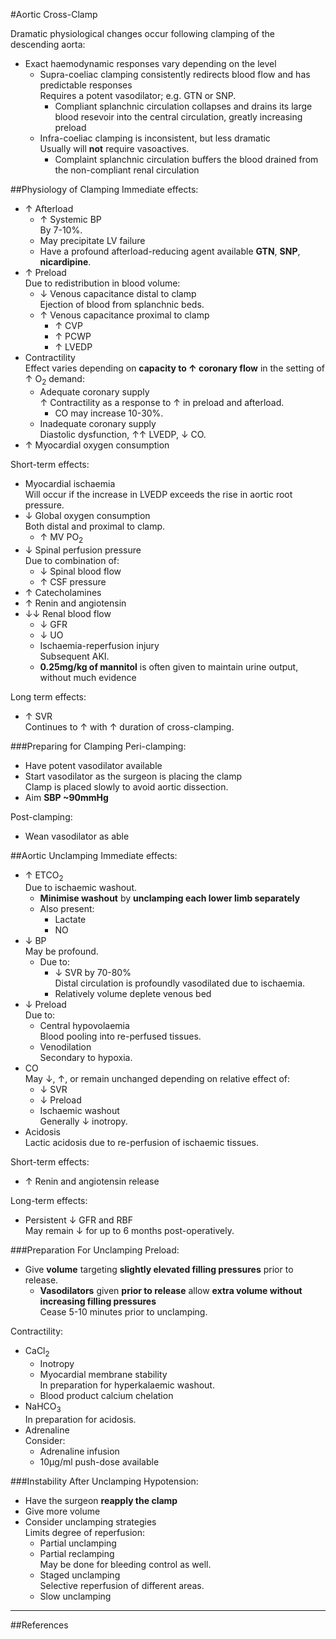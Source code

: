#Aortic Cross-Clamp

Dramatic physiological changes occur following clamping of the descending aorta:
* Exact haemodynamic responses vary depending on the level
	* Supra-coeliac clamping consistently redirects blood flow and has predictable responses  
	Requires a potent vasodilator; e.g. GTN or SNP.
		* Compliant splanchnic circulation collapses and drains its large blood resevoir into the central circulation, greatly increasing preload
	* Infra-coeliac clamping is inconsistent, but less dramatic  
	Usually will **not** require vasoactives.
		* Complaint splanchnic circulation buffers the blood drained from the non-compliant renal circulation

##Physiology of Clamping
Immediate effects:
* ↑ Afterload
	* ↑ Systemic BP  
	By 7-10%.
	* May precipitate LV failure
	* Have a profound afterload-reducing agent available 
	**GTN**, **SNP**, **nicardipine**.
* ↑ Preload  
Due to redistribution in blood volume:
	* ↓ Venous capacitance distal to clamp  
	Ejection of blood from splanchnic beds.
	* ↑ Venous capacitance proximal to clamp
		* ↑ CVP
		* ↑ PCWP
		* ↑ LVEDP
* Contractility  
Effect varies depending on **capacity to ↑ coronary flow** in the setting of ↑ O<sub>2</sub> demand:
	* Adequate coronary supply  
	↑ Contractility as a response to ↑ in preload and afterload.  
		* CO may increase 10-30%.
	* Inadequate coronary supply  
	Diastolic dysfunction, ↑↑ LVEDP, ↓ CO.
* ↑ Myocardial oxygen consumption  


Short-term effects:
* Myocardial ischaemia  
Will occur if the increase in LVEDP exceeds the rise in aortic root pressure.
* ↓ Global oxygen consumption  
Both distal and proximal to clamp.
	* ↑ MV PO<sub>2</sub>
* ↓ Spinal perfusion pressure  
Due to combination of:
	* ↓ Spinal blood flow
	* ↑ CSF pressure
* ↑ Catecholamines
* ↑ Renin and angiotensin
* ↓↓ Renal blood flow
	* ↓ GFR
	* ↓ UO
	* Ischaemia-reperfusion injury  
	Subsequent AKI.
	* **0.25mg/kg of mannitol** is often given to maintain urine output, without much evidence


Long term effects:
* ↑ SVR  
Continues to ↑ with ↑ duration of cross-clamping.


###Preparing for Clamping
Peri-clamping:
* Have potent vasodilator available
* Start vasodilator as the surgeon is placing the clamp  
Clamp is placed slowly to avoid aortic dissection.
* Aim **SBP ~90mmHg**


Post-clamping:
* Wean vasodilator as able


##Aortic Unclamping
Immediate effects:
* ↑ ETCO<sub>2</sub>  
Due to ischaemic washout.
	* **Minimise washout** by **unclamping each lower limb separately**
	* Also present:
		* Lactate
		* NO
* ↓ BP  
May be profound.
	* Due to: 
		* ↓ SVR by 70-80%  
		Distal circulation is profoundly vasodilated due to ischaemia.
		* Relatively volume deplete venous bed
* ↓ Preload  
Due to:
	* Central hypovolaemia  
	Blood pooling into re-perfused tissues.
	* Venodilation  
	Secondary to hypoxia.
* CO  
May ↓, ↑, or remain unchanged depending on relative effect of:
	* ↓ SVR
	* ↓ Preload
	* Ischaemic washout  
	Generally ↓ inotropy.
* Acidosis  
Lactic acidosis due to re-perfusion of ischaemic tissues.


Short-term effects:
* ↑ Renin and angiotensin release


Long-term effects:
* Persistent ↓ GFR and RBF  
May remain ↓ for up to 6 months post-operatively.


###Preparation For Unclamping
Preload:
* Give **volume** targeting **slightly elevated filling pressures** prior to release.
	* **Vasodilators** given **prior to release** allow **extra volume without increasing filling pressures**  
	Cease 5-10 minutes prior to unclamping.


Contractility:
* CaCl<sub>2</sub>
	* Inotropy
	* Myocardial membrane stability  
	In preparation for hyperkalaemic washout.
	* Blood product calcium chelation
* NaHCO<sub>3</sub>  
In preparation for acidosis.
* Adrenaline  
Consider:
	* Adrenaline infusion
	* 10μg/ml push-dose available

###Instability After Unclamping
Hypotension:
* Have the surgeon **reapply the clamp**
* Give more volume
* Consider unclamping strategies  
Limits degree of reperfusion:
	* Partial unclamping  
	* Partial reclamping  
	May be done for bleeding control as well.
	* Staged unclamping  
	Selective reperfusion of different areas.
	* Slow unclamping

---
##References
